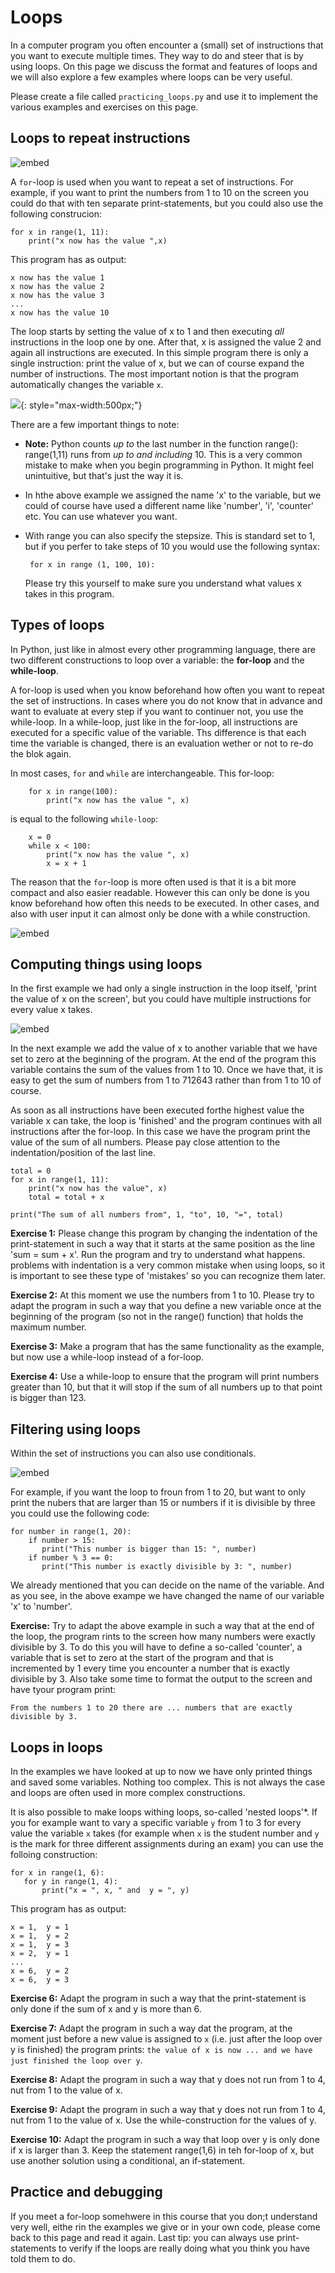 # Loops

In a computer program you often encounter a (small) set of instructions that you want to execute multiple times. They way to do and steer that is by using loops. On this page we discuss the format and features of loops and we will also explore a few examples where loops can be very useful.

Please create a file called `practicing_loops.py` and use it to implement the various examples and exercises on this page.

## Loops to repeat instructions

![embed](https://player.vimeo.com/video/287247060)

A `for`-loop is used when you want to repeat a set of instructions. For example, if you want to print the numbers from 1 to 10 on the screen you could do that with ten separate print-statements, but you could also use the following construcion:

    for x in range(1, 11):
        print("x now has the value ",x)

This program has as output:

    x now has the value 1
    x now has the value 2
    x now has the value 3
    ...
    x now has the value 10

The loop starts by setting the value of x to 1 and then executing *all* instructions in the loop one by one. After that, x is assigned the value 2 and again all instructions are executed. In this simple program there is only a single instruction: print the value of x, but we can of course expand the number of instructions. The most important notion is that the program automatically changes the variable `x`.


![](Loopsexplanation.png){: style="max-width:500px;"}


There are a few important things to note:

-   **Note:** Python counts *up to* the last number in the function range(): range(1,11) runs from *up to and including* 10. This is a very common mistake to make when you begin programming in Python. It might feel unintuitive, but that's just the way it is.

-   In hthe above example we assigned the name 'x' to the variable, but we could of course have used a different name like 'number', 'i', 'counter' etc. You can use whatever you want.

-   With range you can also specify the stepsize. This is standard set to 1, but if you perfer to take steps of 10 you would use the following syntax:

         for x in range (1, 100, 10):

    Please try this yourself to make sure you understand what values x takes in this program.


## Types of loops

In Python, just like in almost every other programming language, there are two different constructions to loop over a variable: the **for-loop** and the **while-loop**.

A for-loop is used when you know beforehand how often you want to repeat the set of instructions. In cases where you do not know that in advance and want to evaluate at every step if you want to continuer not, you use the while-loop. In a while-loop, just like in the for-loop, all instructions are executed for a specific value of the variable. Ths difference is that each time the variable is changed, there is an evaluation wether or not to re-do the blok again.

In most cases, `for` and `while` are interchangeable. This for-loop:

	    for x in range(100):
	        print("x now has the value ", x)

is equal to the following `while-loop`:

	    x = 0
	    while x < 100:
	        print("x now has the value ", x)
	        x = x + 1

The reason that the `for`-loop is more often used is that it is a bit more compact and also easier readable. However this can only be done is you know beforehand how often this needs to be executed. In other cases, and also with user input it can almost only be done with a while construction.

![embed](https://player.vimeo.com/video/287247106)

## Computing things using loops

In the first example we had only a single instruction in the loop itself, 'print the value of x on the screen', but you could have multiple instructions for every value x takes.

![embed](https://player.vimeo.com/video/287247088)

In the next example we add the value of x to another variable that we have set to zero at the beginning of the program. At the end of the program this variable contains the sum of the values from 1 to 10. Once we have that, it is easy to get the sum of numbers from 1 to 712643 rather than from 1 to 10 of course.

As soon as all instructions have been executed forthe highest value the variable x can take, the loop is 'finished' and the program continues with all instructions after the for-loop. In this case we have the program print the value of the sum of all numbers. Please pay close attention to the indentation/position of the last line.

    total = 0
    for x in range(1, 11):
        print("x now has the value", x)
        total = total + x

    print("The sum of all numbers from", 1, "to", 10, "=", total)


**Exercise 1:** Please change this program by changing the indentation of the print-statement in such a way that it starts at the same position as the line 'sum = sum + x'. Run the program and try to understand what happens. problems with indentation is a very common mistake when using loops, so it is important to see these type of 'mistakes' so you can recognize them later.

**Exercise 2:** At this moment we use the numbers from 1 to 10. Please try to adapt the program in such a way that you define a new variable once at the beginning of the program (so not in the range() function) that holds the maximum number.

**Exercise 3:** Make a program that has the same functionality as the example, but now use a while-loop instead of a for-loop.

**Exercise 4:** Use a while-loop to ensure that the program will print numbers greater than 10, but that it will stop if the sum of all numbers up to that point is bigger than 123.


## Filtering using loops

Within the set of instructions you can also use conditionals.

![embed](https://player.vimeo.com/video/287247135)

For example, if you want the loop to froun from 1 to 20, but want to only print the nubers that are larger than 15 or numbers if it is divisible by three you could use the following code:

    for number in range(1, 20):
        if number > 15:
		   print("This number is bigger than 15: ", number)
        if number % 3 == 0:
		   print("This number is exactly divisible by 3: ", number)

We already mentioned that you can decide on the name of the variable. And as you see, in the above exampe we have changed the name of our variable 'x' to 'number'.

**Exercise:** Try to adapt the above example in such a way that at the end of the loop, the program rints to the screen how many numbers were exactly divisible by 3. To do this you will have to define a so-called 'counter', a variable that is set to zero at the start of the program and that is incremented by 1 every time you encounter a number that is exactly divisible by 3. Also take some time to format the output to the screen and have tyour program print:

    From the numbers 1 to 20 there are ... numbers that are exactly divisible by 3.


## Loops in loops

In the examples we have looked at up to now we have only printed things and saved some variables. Nothing too complex. This is not always the case and loops are often used in more complex constructions.

It is also possible to make loops withing loops, so-called 'nested loops'*. If you for example want to vary a specific variable `y` from 1 to 3 for every value the variable `x` takes (for example when `x` is the student number and `y` is the mark for three different assignments during an exam) you can use the folloing construction:

    for x in range(1, 6):
       for y in range(1, 4):
           print("x = ", x, " and  y = ", y)

This program has as output:

    x = 1,  y = 1
    x = 1,  y = 2
    x = 1,  y = 3
    x = 2,  y = 1
    ...
    x = 6,  y = 2
    x = 6,  y = 3

**Exercise 6:** Adapt the program in such a way that the print-statement is only done if the sum of x and y is more than 6.

**Exercise 7:** Adapt the program in such a way dat the program, at the moment just before a new value is assigned to `x` (i.e. just after the loop over y is finished) the program prints: `the value of x is now ... and we have just finished the loop over y`.

**Exercise 8:** Adapt the program in such a way that y does not run from 1 to 4, nut from 1 to the value of x.

**Exercise 9:** Adapt the program in such a way that y does not run from 1 to 4, nut from 1 to the value of x. Use the while-construction for the values of y.

**Exercise 10:** Adapt the program in such a way that loop over y is only done if x is larger than 3. Keep the statement range(1,6) in teh for-loop of x, but use another solution using a conditional, an if-statement.

## Practice and  debugging

If you meet a for-loop somehwere in this course that you don;t understand very well, eithe rin the examples we give or in your own code, please come back to this page and read it again. Last tip: you can always use print-statements to verify if the loops are really doing what you think you have told them to do.
